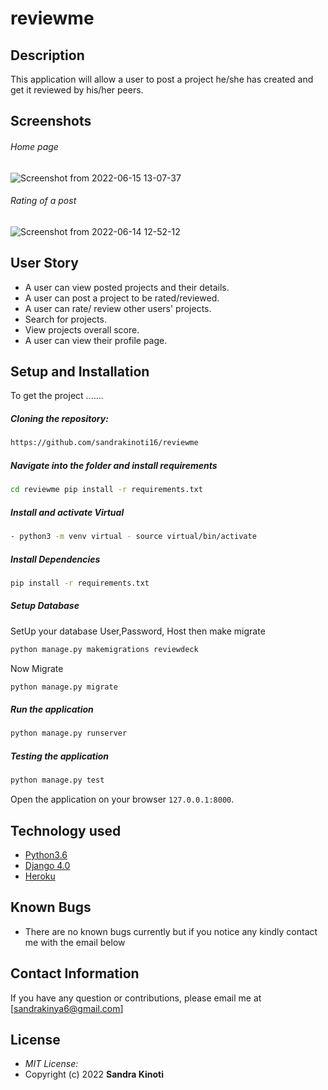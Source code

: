 # reviewme
## Description
This application will allow a user to post a project he/she has created and get it reviewed by his/her peers.

## Screenshots 
###### Home page
![Screenshot from 2022-06-15 13-07-37](https://user-images.githubusercontent.com/99794154/173820273-256e53c7-4140-46fe-a10a-d83efbbf9680.png)
###### Rating of a post
![Screenshot from 2022-06-14 12-52-12](https://user-images.githubusercontent.com/99794154/173820470-48ad45a2-350a-49fa-bff7-460960052b03.png)

 
## User Story  
  
* A user can view posted projects and their details.  
* A user can post a project to be rated/reviewed. 
* A user can rate/ review other users' projects.  
* Search for projects.  
* View projects overall score.
* A user can view their profile page.  
  

  
## Setup and Installation  
To get the project .......  
  
##### Cloning the repository:  
 ```bash 
 https://github.com/sandrakinoti16/reviewme 
```
##### Navigate into the folder and install requirements  
 ```bash 
cd reviewme pip install -r requirements.txt 
```
##### Install and activate Virtual  
 ```bash 
- python3 -m venv virtual - source virtual/bin/activate  
```  
##### Install Dependencies  
 ```bash 
 pip install -r requirements.txt 
```  
 ##### Setup Database  
  SetUp your database User,Password, Host then make migrate  
 ```bash 
python manage.py makemigrations reviewdeck
 ``` 
 Now Migrate  
 ```bash 
 python manage.py migrate 
```
##### Run the application  
 ```bash 
 python manage.py runserver 
``` 
##### Testing the application  
 ```bash 
 python manage.py test 
```
Open the application on your browser `127.0.0.1:8000`.  
 
## Technology used  
  
* [Python3.6](https://www.python.org/)  
* [Django 4.0](https://docs.djangoproject.com/en/2.2/)  
* [Heroku](https://heroku.com)  
  
  
## Known Bugs  
* There are no known bugs currently but if you notice any kindly contact me with the email below 
  
## Contact Information   
If you have any question or contributions, please email me at [sandrakinya6@gmail.com]  
  
## License 
* *MIT License:*
* Copyright (c) 2022 **Sandra Kinoti**

